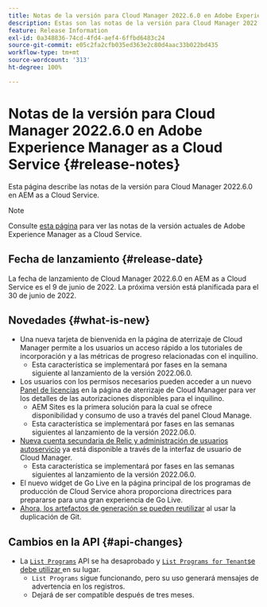 ```yaml
---
title: Notas de la versión para Cloud Manager 2022.6.0 en Adobe Experience Manager as a Cloud Service
description: Estas son las notas de la versión para Cloud Manager 2022.6.0 en AEM as a Cloud Service.
feature: Release Information
exl-id: 0a348836-74cd-4fd4-aef4-6ffbd6483c24
source-git-commit: e05c2fa2cfb035ed363e2c80d4aac33b022bd435
workflow-type: tm+mt
source-wordcount: '313'
ht-degree: 100%

---
```


# Notas de la versión para Cloud Manager 2022.6.0 en Adobe Experience Manager as a Cloud Service {#release-notes}

Esta página describe las notas de la versión para Cloud Manager 2022.6.0 en AEM as a Cloud Service.

>[!NOTE]
>
>Consulte [esta página](/help/release-notes/release-notes-cloud/release-notes-current.md) para ver las notas de la versión actuales de Adobe Experience Manager as a Cloud Service.

## Fecha de lanzamiento {#release-date}

La fecha de lanzamiento de Cloud Manager 2022.6.0 en AEM as a Cloud Service es el 9 de junio de 2022. La próxima versión está planificada para el 30 de junio de 2022.

## Novedades {#what-is-new}

* Una nueva tarjeta de bienvenida en la página de aterrizaje de Cloud Manager permite a los usuarios un acceso rápido a los tutoriales de incorporación y a las métricas de progreso relacionadas con el inquilino.
   * Esta característica se implementará por fases en la semana siguiente al lanzamiento de la versión 2022.06.0.
* Los usuarios con los permisos necesarios pueden acceder a un nuevo [Panel de licencias](/help/implementing/cloud-manager/license-dashboard.md) en la página de aterrizaje de Cloud Manager para ver los detalles de las autorizaciones disponibles para el inquilino.
   * AEM Sites es la primera solución para la cual se ofrece disponibilidad y consumo de uso a través del panel Cloud Manage.
   * Esta característica se implementará por fases en las semanas siguientes al lanzamiento de la versión 2022.06.0.
* [Nueva cuenta secundaria de Relic y administración de usuarios autoservicio](/help/implementing/cloud-manager/user-access-new-relic.md) ya está disponible a través de la interfaz de usuario de Cloud Manager.
   * Esta característica se implementará por fases en las semanas siguientes al lanzamiento de la versión 2022.06.0.
* El nuevo widget de Go Live en la página principal de los programas de producción de Cloud Service ahora proporciona directrices para prepararse para una gran experiencia de Go Live.
* [Ahora, los artefactos de generación se pueden reutilizar](/help/implementing/cloud-manager/getting-access-to-aem-in-cloud/setting-up-project.md#build-artifact-reuse) al usar la duplicación de Git.

## Cambios en la API {#api-changes}

* La [`List Programs`](https://developer.adobe.com/experience-cloud/cloud-manager/reference/api/#operation/getPrograms) API se ha desaprobado y [`List Programs for Tenant`se debe utilizar ](https://developer.adobe.com/experience-cloud/cloud-manager/reference/api/#operation/getProgramsForTenant) en su lugar.
   * `List Programs` sigue funcionando, pero su uso generará mensajes de advertencia en los registros.
   * Dejará de ser compatible después de tres meses.
